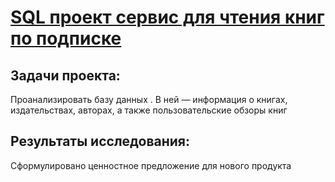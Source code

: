# [SQL проект сервис для чтения книг по подписке](https://github.com/janemo7/Study-projects/blob/master/final/sql/SQL.ipynb)
## Задачи проекта:
Проанализировать базу данных . В ней — информация о книгах, издательствах, авторах, а также пользовательские обзоры книг
## Результаты исследования:
Сформулировано ценностное предложение для нового продукта